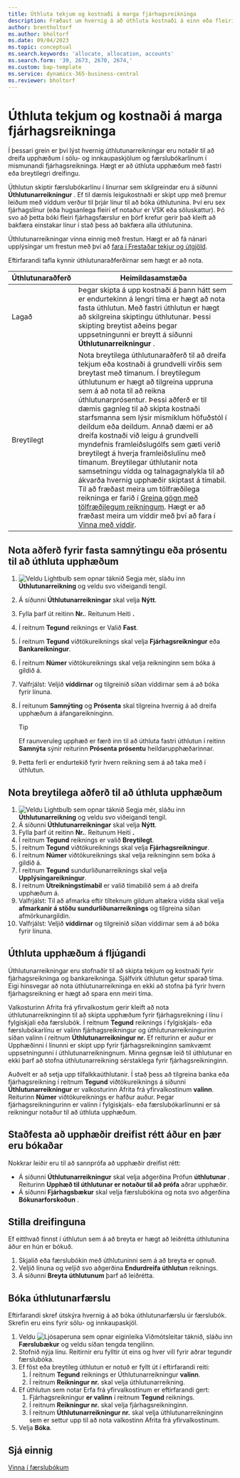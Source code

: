 ```yaml
---
title: Úthluta tekjum og kostnaði á marga fjárhagsreikninga
description: Fræðast um hvernig á að úthluta kostnaði á einn eða fleiri reikninga í fjárhag.
author: brentholtorf
ms.author: bholtorf
ms.date: 09/04/2023
ms.topic: conceptual
ms.search.keywords: 'allocate, allocation, accounts'
ms.search.form: '39, 2673, 2670, 2674,'
ms.custom: bap-template
ms.service: dynamics-365-business-central
ms.reviewer: bholtorf
---
```


# <a name="allocate-revenue-and-costs-to-multiple-general-ledger-accounts"></a>Úthluta tekjum og kostnaði á marga fjárhagsreikninga

Í þessari grein er því lýst hvernig úthlutunarreikningar eru notaðir til að dreifa upphæðum í sölu- og innkaupaskjölum og færslubókarlínum í mismunandi fjárhagsreikninga. Hægt er að úthluta upphæðum með fastri eða breytilegri dreifingu.  

Úthlutun skiptir færslubókarlínu í línurnar sem skilgreindar eru á síðunni **Úthlutunarreikningur** . Ef til dæmis leigukostnaði er skipt upp með þremur leiðum með víddum verður til þrjár línur til að bóka úthlutunina. Því eru sex fjárhagslínur (eða hugsanlega fleiri ef notaður er VSK eða söluskattur). Þó svo að þetta bóki fleiri fjárhagsfærslur en þörf krefur gerir það kleift að bakfæra einstakar línur í stað þess að bakfæra alla úthlutunina.

Úthlutunarreikningar vinna einnig með frestun. Hægt er að fá nánari upplýsingar um frestun með því að [fara í Frestaðar tekjur og útgjöld](finance-how-defer-revenue-expenses.md).

Eftirfarandi tafla kynnir úthlutunaraðferðirnar sem hægt er að nota.

|Úthlutunaraðferð  |Heimildasamstæða  |
|---------|---------|
|Lagað     | Þegar skipta á upp kostnaði á þann hátt sem er endurtekinn á lengri tíma er hægt að nota fasta úthlutun. Með fastri úthlutun er hægt að skilgreina skiptingu úthlutunar. Þessi skipting breytist aðeins þegar uppsetningunni er breytt á síðunni **Úthlutunarreikningur** .        |
|Breytilegt     | Nota breytilega úthlutunaraðferð til að dreifa tekjum eða kostnaði á grundvelli virðis sem breytast með tímanum. Í breytilegum úthlutunum er hægt að tilgreina uppruna sem á að nota til að reikna úthlutunarprósentur. Þessi aðferð er til dæmis gagnleg til að skipta kostnaði starfsmanna sem lýsir mismiklum höfuðstól í deildum eða deildum. Annað dæmi er að dreifa kostnaði við leigu á grundvelli myndefnis framleiðslugólfs sem gæti verið breytilegt á hverja framleiðslulínu með tímanum. Breytilegar úthlutanir nota samsetningu vídda og talnagagnalykla til að ákvarða hvernig upphæðir skiptast á tímabil. Til að fræðast meira um tölfræðilega reikninga er farið í [Greina gögn með tölfræðilegum reikningum](bi-use-statistical-accounts.md). Hægt er að fræðast meira um víddir með því að fara í [Vinna með víddir](finance-dimensions.md).        |

## <a name="use-a-fixed-share-or-percentage-method-to-allocate-amounts"></a>Nota aðferð fyrir fasta samnýtingu eða prósentu til að úthluta upphæðum

1.  ![Veldu Lightbulb sem opnar táknið Segja mér,](media/ui-search/search_small.png "Segðu mér hvað þú vilt gera") sláðu inn **Úthlutunarreikning** og veldu svo viðeigandi tengil.  
1. Á síðunni **Úthlutunarreikningar** skal velja **Nýtt**.
1. Fylla þarf út reitinn **Nr.**. Reitunum Heiti **.** 
1. Í reitnum **Tegund** reiknings er Valið **Fast**.
1. Í reitnum **Tegund** viðtökureiknings skal velja **Fjárhagsreikningur** eða **Bankareikningur**.
1. Í reitnum **Númer** viðtökureiknings skal velja reikninginn sem bóka á gildið á.
1. Valfrjálst: Veljið **víddirnar** og tilgreinið síðan víddirnar sem á að bóka fyrir línuna.
1. Í reitunum **Samnýting** og **Prósenta** skal tilgreina hvernig á að dreifa upphæðum á áfangareikninginn.
  
   > [!TIP]
   > Ef raunveruleg upphæð er færð inn til að úthluta fastri úthlutun í reitinn **Samnýta** sýnir reiturinn **Prósenta prósentu** heildarupphæðarinnar.
1. Þetta ferli er endurtekið fyrir hvern reikning sem á að taka með í úthlutun.

## <a name="use-a-variable-method-to-allocate-amounts"></a>Nota breytilega aðferð til að úthluta upphæðum

1.  ![Veldu Lightbulb sem opnar táknið Segja mér,](media/ui-search/search_small.png "Segðu mér hvað þú vilt gera") sláðu inn **Úthlutunarreikning** og veldu svo viðeigandi tengil.  
1. Á síðunni **Úthlutunarreikningar** skal velja **Nýtt**.
1. Fylla þarf út reitinn **Nr.**. Reitunum Heiti **.** 
1. Í reitnum **Tegund** reiknings er valið **Breytilegt**.
1. Í reitnum **Tegund** viðtökureiknings skal velja **Fjárhagsreikningur**.
1. Í reitnum **Númer** viðtökureiknings skal velja reikninginn sem bóka á gildið á.
1. Í reitnum **Tegund** sundurliðunarreiknings skal velja **Upplýsingareikningur**.
1. Í reitnum **Útreikningstímabil** er valið tímabilið sem á að dreifa upphæðum á.
1. Valfrjálst: Til að afmarka eftir tilteknum gildum altækra vídda skal velja **afmarkanir á stöðu sundurliðunarreiknings** og tilgreina síðan afmörkunargildin.
1. Valfrjálst: Veljið **víddirnar** og tilgreinið síðan víddirnar sem á að bóka fyrir línuna.

## <a name="allocate-amounts-on-the-fly"></a>Úthluta upphæðum á fljúgandi

Úthlutunarreikningar eru stofnaðir til að skipta tekjum og kostnaði fyrir fjárhagsreikninga og bankareikninga. Sjálfvirk úthlutun getur sparað tíma. Eigi hinsvegar að nota úthlutunarreikninga en ekki að stofna þá fyrir hvern fjárhagsreikning er hægt að spara enn meiri tíma.

Valkosturinn Afrita frá yfirvalkostum gerir kleift að nota úthlutunarreikninginn til að skipta upphæðum fyrir fjárhagsreikning í línu í fylgiskjali eða færslubók. Í reitnum **Tegund** reiknings í fylgiskjals- eða færslubókarlínu er valinn fjárhagsreikningur og úthlutunarreikningurinn síðan valinn í reitnum **Úthlutunarreikningur nr.** Ef reiturinn er auður er Upphæðinni í línunni er skipt upp fyrir fjárhagsreikninginn samkvæmt uppsetningunni í úthlutunarreikningnum. Minna gegnsæ leið til úthlutunar en ekki þarf að stofna úthlutunarreikning sérstaklega fyrir fjárhagsreikninginn.

Auðvelt er að setja upp tilfalkkaúthlutanir. Í stað þess að tilgreina banka eða fjárhagsreikning í reitnum **Tegund** viðtökureiknings á síðunni **Úthlutunarreikningur** er valkosturinn Afrita frá yfirvalkostinum **valinn**. Reiturinn **Númer** viðtökureiknings er hafður auður. Þegar fjárhagsreikningurinn er valinn í fylgiskjals- eða færslubókarlínunni er sá reikningur notaður til að úthluta upphæðum.

## <a name="verify-that-amounts-distribute-correctly-before-you-post-them"></a>Staðfesta að upphæðir dreifist rétt áður en þær eru bókaðar

Nokkrar leiðir eru til að sannprófa að upphæðir dreifist rétt:

* Á síðunni **Úthlutunarreikningur** skal velja aðgerðina Prófun **úthlutunar** . Reiturinn **Upphæð til úthlutunar er notaður til að prófa** aðrar upphæðir.
* Á síðunni **Fjárhagsbækur** skal velja færslubókina og nota svo aðgerðina **Bókunarforskoðun** .

## <a name="adjust-the-distribution"></a>Stilla dreifinguna

Ef eitthvað finnst í úthlutun sem á að breyta er hægt að leiðrétta úthlutunina áður en hún er bókuð.  

1. Skjalið eða færslubókin með úthlutuninni sem á að breyta er opnuð.
1. Veljið línuna og veljið svo aðgerðina **Endurdreifa úthlutun** reiknings.
1. Á síðunni **Breyta úthlutunum** þarf að leiðrétta.

## <a name="post-an-allocation-transaction"></a>Bóka úthlutunarfærslu

Eftirfarandi skref útskýra hvernig á að bóka úthlutunarfærslu úr færslubók. Skrefin eru eins fyrir sölu- og innkaupaskjöl.

1. Veldu ![Ljósaperuna sem opnar eiginleika Viðmótsleitar](media/ui-search/search_small.png "Segðu mér hvað þú vilt gera") táknið, sláðu inn **Færslubækur** og veldu síðan tengda tengilinn.  
1. Stofnið nýja línu. Reitirnir eru fylltir út eins og hver vill fyrir aðrar tegundir færslubóka.
1. Ef föst eða breytileg úthlutun er notuð er fyllt út í eftirfarandi reiti:
    1. Í reitnum **Tegund** reiknings er Úthlutunarreikningur **valinn**.
    1. Í reitnum **Reikningur nr.** skal velja úthlutunarreikning.
1. Ef úthlutun sem notar Erfa frá yfirvalkostinum er eftirfarandi gert:
    1. Fjárhagsreikningur **er valinn** í reitnum **Tegund** reiknings.
    1. Í reitnum **Reikningur nr.** skal velja fjárhagsreikninginn.
    1. Í reitnum **Úthlutunarreikningur nr.** skal velja úthlutunarreikninginn sem er settur upp til að nota valkostinn Afrita frá yfirvalkostinum. 
1. Velja **Bóka**.

## <a name="see-also"></a>Sjá einnig

[Vinna í færslubókum](ui-work-general-journals.md)  
